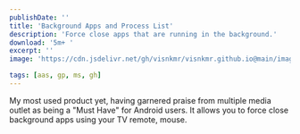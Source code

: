 ```yaml
---
publishDate: ''
title: 'Background Apps and Process List'
description: 'Force close apps that are running in the background.'
download: '5m+ '
excerpt: ''
image: 'https://cdn.jsdelivr.net/gh/visnkmr/visnkmr.github.io@main/images/bapl.webp'

tags: [aas, gp, ms, gh]
---
```


My most used product yet, having garnered praise from multiple media outlet as being a "Must Have" for Android users. It allows you to force close background apps using your TV remote, mouse.